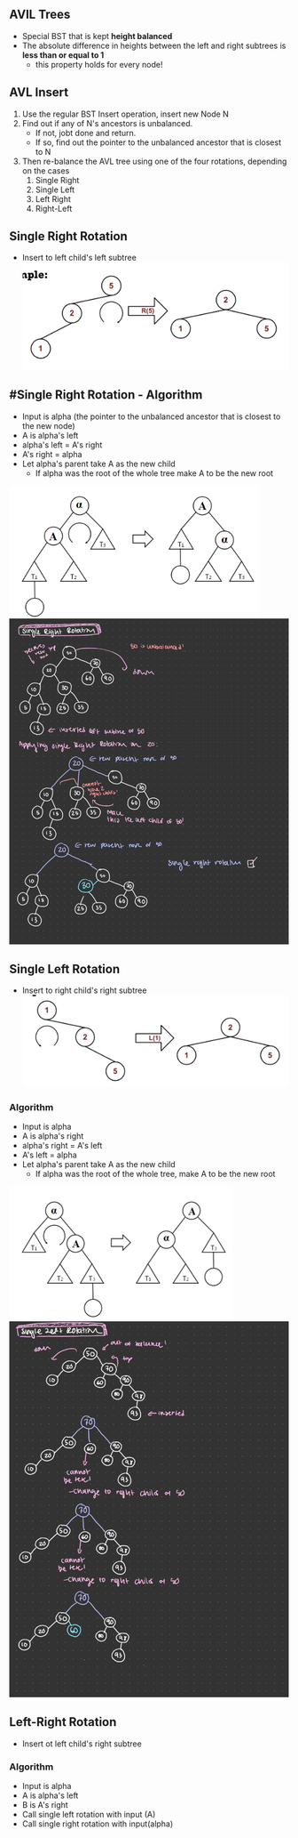## AVIL Trees
- Special BST that is kept **height balanced**
- The absolute difference in heights between the left and right subtrees is **less than or equal to 1** 
    - this property holds for every node!

## AVL Insert
1. Use the regular BST Insert operation, insert new Node N
2. Find out if any of N's ancestors is unbalanced. 
    - If not, jobt done and return. 
    - If so, find out the pointer to the unbalanced ancestor that is closest to N
3. Then re-balance the AVL tree using one of the four rotations, depending on the cases
    1. Single Right
    2. Single Left
    3. Left Right
    4. Right-Left

## Single Right Rotation
- Insert to left child's left subtree
![](images/single-right-rotation.png)

## #Single Right Rotation - Algorithm
- Input is alpha (the pointer to the unbalanced ancestor that is closest to the new node)
- A is alpha's left
- alpha's left = A's right
- A's right = alpha
- Let alpha's parent take A as the new child
    - If alpha was the root of the whole tree make A to be the new root

![](images/right-rotation-algo.png)
![](images/right-rotation-demo.jpeg)

## Single Left Rotation
- Insert to right child's right subtree
![](images/single-left-rotation.png)

### Algorithm
- Input is alpha
- A is alpha's right
- alpha's right = A's left
- A's left = alpha
- Let alpha's parent take A as the new child
    - If alpha was the root of the whole tree, make A to be the new root

![](../images/left-rotation-algo.png)
![](../images/left-rotation-demo.jpeg)

## Left-Right Rotation
- Insert ot left child's right subtree

### Algorithm
- Input is alpha
- A is alpha's left
- B is A's right
- Call single left rotation with input (A)
- Call single right rotation with input(alpha)
